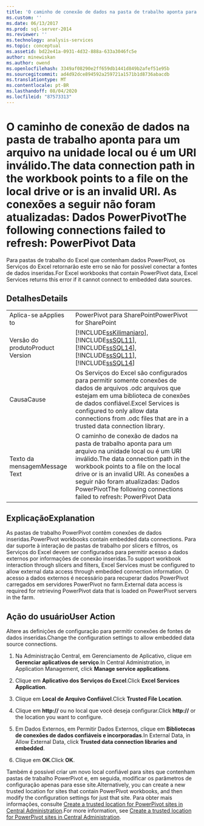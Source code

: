 ```yaml
---
title: 'O caminho de conexão de dados na pasta de trabalho aponta para um arquivo na unidade local ou é um URI inválido. As seguintes conexões não foram atualizadas: dados PowerPivot | Microsoft Docs'
ms.custom: ''
ms.date: 06/13/2017
ms.prod: sql-server-2014
ms.reviewer: ''
ms.technology: analysis-services
ms.topic: conceptual
ms.assetid: bd22e41a-0931-4d32-888a-633a3046fc5e
author: minewiskan
ms.author: owend
ms.openlocfilehash: 3349af08290e2ff659db1441d849b2afef51e95b
ms.sourcegitcommit: ad4d92dce894592a259721a1571b1d8736abacdb
ms.translationtype: MT
ms.contentlocale: pt-BR
ms.lasthandoff: 08/04/2020
ms.locfileid: "87573313"
---
```

# <a name="the-data-connection-path-in-the-workbook-points-to-a-file-on-the-local-drive-or-is-an-invalid-uri-the-following-connections-failed-to-refresh-powerpivot-data"></a><span data-ttu-id="07931-103">O caminho de conexão de dados na pasta de trabalho aponta para um arquivo na unidade local ou é um URI inválido.</span><span class="sxs-lookup"><span data-stu-id="07931-103">The data connection path in the workbook points to a file on the local drive or is an invalid URI.</span></span> <span data-ttu-id="07931-104">As conexões a seguir não foram atualizadas: Dados PowerPivot</span><span class="sxs-lookup"><span data-stu-id="07931-104">The following connections failed to refresh: PowerPivot Data</span></span>
  <span data-ttu-id="07931-105">Para pastas de trabalho do Excel que contenham dados PowerPivot, os Serviços do Excel retornarão este erro se não for possível conectar a fontes de dados inseridas.</span><span class="sxs-lookup"><span data-stu-id="07931-105">For Excel workbooks that contain PowerPivot data, Excel Services returns this error if it cannot connect to embedded data sources.</span></span>  
  
## <a name="details"></a><span data-ttu-id="07931-106">Detalhes</span><span class="sxs-lookup"><span data-stu-id="07931-106">Details</span></span>  
  
|||  
|-|-|  
|<span data-ttu-id="07931-107">Aplica-se a</span><span class="sxs-lookup"><span data-stu-id="07931-107">Applies to</span></span>|<span data-ttu-id="07931-108">PowerPivot para SharePoint</span><span class="sxs-lookup"><span data-stu-id="07931-108">PowerPivot for SharePoint</span></span>|  
|<span data-ttu-id="07931-109">Versão do produto</span><span class="sxs-lookup"><span data-stu-id="07931-109">Product Version</span></span>|[!INCLUDE[ssKilimanjaro](../../includes/sskilimanjaro-md.md)]<span data-ttu-id="07931-110">, [!INCLUDE[ssSQL11](../../includes/sssql11-md.md)], [!INCLUDE[ssSQL14](../../includes/sssql14-md.md)]</span><span class="sxs-lookup"><span data-stu-id="07931-110">, [!INCLUDE[ssSQL11](../../includes/sssql11-md.md)], [!INCLUDE[ssSQL14](../../includes/sssql14-md.md)]</span></span>|  
|<span data-ttu-id="07931-111">Causa</span><span class="sxs-lookup"><span data-stu-id="07931-111">Cause</span></span>|<span data-ttu-id="07931-112">Os Serviços do Excel são configurados para permitir somente conexões de dados de arquivos .odc arquivos que estejam em uma biblioteca de conexões de dados confiável.</span><span class="sxs-lookup"><span data-stu-id="07931-112">Excel Services is configured to only allow data connections from .odc files that are in a trusted data connection library.</span></span>|  
|<span data-ttu-id="07931-113">Texto da mensagem</span><span class="sxs-lookup"><span data-stu-id="07931-113">Message Text</span></span>|<span data-ttu-id="07931-114">O caminho de conexão de dados na pasta de trabalho aponta para um arquivo na unidade local ou é um URI inválido.</span><span class="sxs-lookup"><span data-stu-id="07931-114">The data connection path in the workbook points to a file on the local drive or is an invalid URI.</span></span> <span data-ttu-id="07931-115">As conexões a seguir não foram atualizadas: Dados PowerPivot</span><span class="sxs-lookup"><span data-stu-id="07931-115">The following connections failed to refresh: PowerPivot Data</span></span>|  
  
## <a name="explanation"></a><span data-ttu-id="07931-116">Explicação</span><span class="sxs-lookup"><span data-stu-id="07931-116">Explanation</span></span>  
 <span data-ttu-id="07931-117">As pastas de trabalho PowerPivot contêm conexões de dados inseridas.</span><span class="sxs-lookup"><span data-stu-id="07931-117">PowerPivot workbooks contain embedded data connections.</span></span> <span data-ttu-id="07931-118">Para dar suporte à interação de pastas de trabalho por slicers e filtros, os Serviços do Excel devem ser configurados para permitir acesso a dados externos por informações de conexão inseridas.</span><span class="sxs-lookup"><span data-stu-id="07931-118">To support workbook interaction through slicers and filters, Excel Services must be configured to allow external data access through embedded connection information.</span></span> <span data-ttu-id="07931-119">O acesso a dados externos é necessário para recuperar dados PowerPivot carregados em servidores PowerPivot no farm.</span><span class="sxs-lookup"><span data-stu-id="07931-119">External data access is required for retrieving PowerPivot data that is loaded on PowerPivot servers in the farm.</span></span>  
  
## <a name="user-action"></a><span data-ttu-id="07931-120">Ação do usuário</span><span class="sxs-lookup"><span data-stu-id="07931-120">User Action</span></span>  
 <span data-ttu-id="07931-121">Altere as definições de configuração para permitir conexões de fontes de dados inseridas.</span><span class="sxs-lookup"><span data-stu-id="07931-121">Change the configuration settings to allow embedded data source connections.</span></span>  
  
1.  <span data-ttu-id="07931-122">Na Administração Central, em Gerenciamento de Aplicativo, clique em **Gerenciar aplicativos de serviço**.</span><span class="sxs-lookup"><span data-stu-id="07931-122">In Central Administration, in Application Management, click **Manage service applications**.</span></span>  
  
2.  <span data-ttu-id="07931-123">Clique em **Aplicativo dos Serviços do Excel**.</span><span class="sxs-lookup"><span data-stu-id="07931-123">Click **Excel Services Application**.</span></span>  
  
3.  <span data-ttu-id="07931-124">Clique em **Local de Arquivo Confiável**.</span><span class="sxs-lookup"><span data-stu-id="07931-124">Click **Trusted File Location**.</span></span>  
  
4.  <span data-ttu-id="07931-125">Clique em **http://** ou no local que você deseja configurar.</span><span class="sxs-lookup"><span data-stu-id="07931-125">Click **http://** or the location you want to configure.</span></span>  
  
5.  <span data-ttu-id="07931-126">Em Dados Externos, em Permitir Dados Externos, clique em **Bibliotecas de conexões de dados confiáveis e incorporadas**.</span><span class="sxs-lookup"><span data-stu-id="07931-126">In External Data, in Allow External Data, click **Trusted data connection libraries and embedded**.</span></span>  
  
6.  <span data-ttu-id="07931-127">Clique em **OK**.</span><span class="sxs-lookup"><span data-stu-id="07931-127">Click **OK**.</span></span>  
  
 <span data-ttu-id="07931-128">Também é possível criar um novo local confiável para sites que contenham pastas de trabalho PowerPivot e, em seguida, modificar os parâmetros de configuração apenas para esse site.</span><span class="sxs-lookup"><span data-stu-id="07931-128">Alternatively, you can create a new trusted location for sites that contain PowerPivot workbooks, and then modify the configuration settings for just that site.</span></span> <span data-ttu-id="07931-129">Para obter mais informações, consulte [Create a trusted location for PowerPivot sites in Central Administration](create-a-trusted-location-for-power-pivot-sites-in-central-administration.md).</span><span class="sxs-lookup"><span data-stu-id="07931-129">For more information, see [Create a trusted location for PowerPivot sites in Central Administration](create-a-trusted-location-for-power-pivot-sites-in-central-administration.md).</span></span>  
  
  
